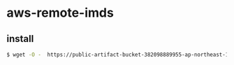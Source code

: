 # aws-remote-imds

## install

```Bash
$ wget -O -  https://public-artifact-bucket-382098889955-ap-northeast-1.s3.ap-northeast-1.amazonaws.com/aws-remote-imds/latest/amazonlinux2/amd64/install.sh | sudo bash -s nginx
```

